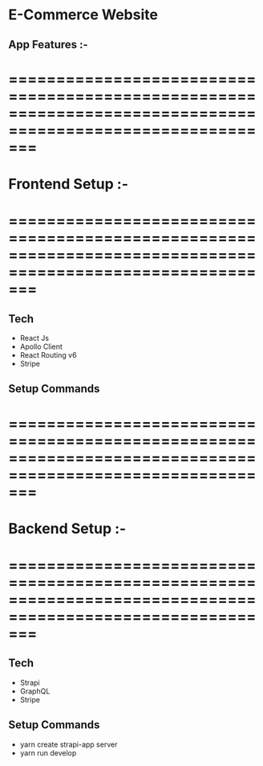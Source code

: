 # E-Commerce Website

## App Features :-

# ===========================================================================================================
# Frontend Setup :-
# ===========================================================================================================

## Tech
- React Js
- Apollo Client
- React Routing v6
- Stripe

## Setup Commands

# ===========================================================================================================
# Backend Setup :-
# ===========================================================================================================

## Tech
- Strapi
- GraphQL
- Stripe

## Setup Commands
- yarn create strapi-app server
- yarn run develop